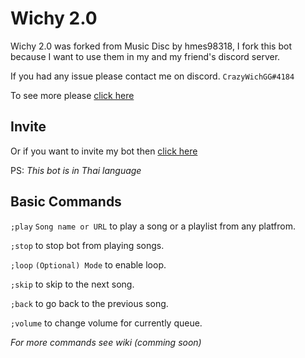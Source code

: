 # Wichy 2.0

Wichy 2.0 was forked from Music Disc by hmes98318, I fork this bot because I want to use them in my and my friend's discord server.

If you had any issue please contact me on discord. `CrazyWichGG#4184`

To see more please [click here](https://github.com/hmes98318/Music-Disc)

## Invite

Or if you want to invite my bot then [click here](https://bot.crazywichgg.tk/en)

PS: _This bot is in Thai language_ 

## Basic Commands

`;play` `Song name or URL` to play a song or a playlist from any platfrom.

`;stop` to stop bot from playing songs.

`;loop` `(Optional) Mode` to enable loop.

`;skip` to skip to the next song.

`;back` to go back to the previous song.

`;volume` to change volume for currently queue.

_For more commands see wiki (comming soon)_
